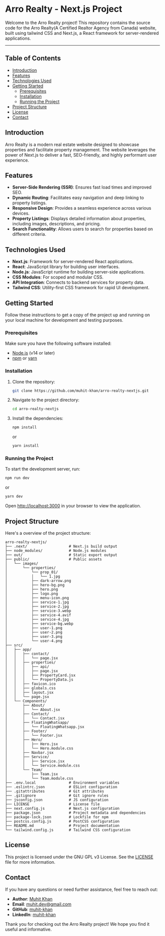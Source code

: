 # Arro Realty - Next.js Project

Welcome to the Arro Realty project! This repository contains the source code for the Arro Realty(A Certified Realtor Agency from Canada) website, built using tailwind CSS and Next.js, a React framework for server-rendered applications.

---

## Table of Contents

- [Introduction](#introduction)
- [Features](#features)
- [Technologies Used](#technologies-used)
- [Getting Started](#getting-started)
  - [Prerequisites](#prerequisites)
  - [Installation](#installation)
  - [Running the Project](#running-the-project)
- [Project Structure](#project-structure)
- [License](#license)
- [Contact](#contact)

## Introduction

Arro Realty is a modern real estate website designed to showcase properties and facilitate property management. The website leverages the power of Next.js to deliver a fast, SEO-friendly, and highly performant user experience.

## Features

- **Server-Side Rendering (SSR)**: Ensures fast load times and improved SEO.
- **Dynamic Routing**: Facilitates easy navigation and deep linking to property listings.
- **Responsive Design**: Provides a seamless experience across various devices.
- **Property Listings**: Displays detailed information about properties, including images, descriptions, and pricing.
- **Search Functionality**: Allows users to search for properties based on different criteria.

## Technologies Used

- **Next.js**: Framework for server-rendered React applications.
- **React**: JavaScript library for building user interfaces.
- **Node.js**: JavaScript runtime for building server-side applications.
- **CSS Modules**: For scoped and modular CSS.
- **API Integration**: Connects to backend services for property data.
- **Tailwind CSS**: Utility-first CSS framework for rapid UI development.

## Getting Started

Follow these instructions to get a copy of the project up and running on your local machine for development and testing purposes.

### Prerequisites

Make sure you have the following software installed:

- [Node.js](https://nodejs.org/) (v14 or later)
- [npm](https://www.npmjs.com/) or [yarn](https://yarnpkg.com/)

### Installation

1. Clone the repository:
   ```bash
   git clone https://github.com/muhit-khan/arro-realty-nextjs.git
   ```
2. Navigate to the project directory:
   ```bash
   cd arro-realty-nextjs
   ```
3. Install the dependencies:
   ```bash
   npm install
   ```
   or
   ```bash
   yarn install
   ```

### Running the Project

To start the development server, run:

```bash
npm run dev
```

or

```bash
yarn dev
```

Open [http://localhost:3000](http://localhost:3000) in your browser to view the application.

## Project Structure

Here's a overview of the project structure:

```
arro-realty-nextjs/
├── .next/                   # Next.js build output
├── node_modules/            # Node.js modules
├── out/                     # Static export output
├── public/                  # Public assets
│   └── images/
│       └── properties/
│           └── prop_01/
│           │   └── 1.jpg
│           ├── dark-arrow.png
│           ├── hero-bg.png
│           ├── hero.png
│           ├── logo.png
│           ├── menu-icon.png
│           ├── service-1.jpg
│           ├── service-2.jpg
│           ├── service-3.webp
│           ├── service-4.avif
│           ├── service-4.jpg
│           ├── service-bg.webp
│           ├── user-1.png
│           ├── user-2.png
│           ├── user-3.png
│           └── user-4.png
├── src/
│   ├── app/
│   │   ├── contact/
│   │   │   └── page.jsx
│   │   ├── properties/
│   │   │   ├── api/
│   │   │   ├── page.jsx
│   │   │   ├── PropertyCard.jsx
│   │   │   └── PropertyData.js
│   │   ├── favicon.ico
│   │   ├── globals.css
│   │   ├── layout.jsx
│   │   └── page.jsx
│   └── Components/
│       ├── About/
│       │   └── About.jsx
│       ├── Contact/
│       │   └── Contact.jsx
│       ├── FloatingWhatsapp/
│       │   └── FloatingWhatsapp.jsx
│       ├── Footer/
│       │   └── Footer.jsx
│       ├── Hero/
│       │   ├── Hero.jsx
│       │   └── Hero.module.css
│       ├── Navbar.jsx
│       ├── Service/
│       │   ├── Service.jsx
│       │   └── Service.module.css
│       └── Team/
│           ├── Team.jsx
│           └── Team.module.css
├── .env.local               # Environment variables
├── .eslintrc.json           # ESLint configuration
├── .gitattributes           # Git attributes
├── .gitignore               # Git ignore rules
├── jsconfig.json            # JS configuration
├── LICENSE                  # License file
├── next.config.js           # Next.js configuration
├── package.json             # Project metadata and dependencies
├── package-lock.json        # Lockfile for npm
├── postcss.config.js        # PostCSS configuration
├── README.md                # Project documentation
└── tailwind.config.js       # Tailwind CSS configuration
```

## License

This project is licensed under the GNU GPL v3 License. See the [LICENSE](LICENSE) file for more information.

## Contact

If you have any questions or need further assistance, feel free to reach out:

- **Author**: [Muhit Khan](https://muhitkhan.tech)
- **Email**: [muhit.dev@gmail.com](mailto:muhit.khan@example.com)
- **GitHub**: [muhit-khan](https://github.com/muhit-khan)
- **LinkedIn**: [muhit-khan](https://linkedin.com/in/muhit-khan)

Thank you for checking out the Arro Realty project! We hope you find it useful and informative.
